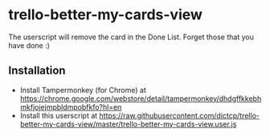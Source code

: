 trello-better-my-cards-view
===================
The userscript will remove the card in the Done List. Forget those that you have done :)

Installation
-------
- Install Tampermonkey (for Chrome)  at https://chrome.google.com/webstore/detail/tampermonkey/dhdgffkkebhmkfjojejmpbldmpobfkfo?hl=en 
- Install this userscript at https://raw.githubusercontent.com/dictcp/trello-better-my-cards-view/master/trello-better-my-cards-view.user.js
